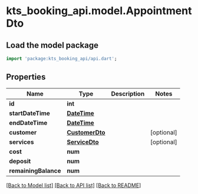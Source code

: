 # kts_booking_api.model.AppointmentDto

## Load the model package
```dart
import 'package:kts_booking_api/api.dart';
```

## Properties
Name | Type | Description | Notes
------------ | ------------- | ------------- | -------------
**id** | **int** |  | 
**startDateTime** | [**DateTime**](DateTime.md) |  | 
**endDateTime** | [**DateTime**](DateTime.md) |  | 
**customer** | [**CustomerDto**](CustomerDto.md) |  | [optional] 
**services** | [**ServiceDto**](ServiceDto.md) |  | [optional] 
**cost** | **num** |  | 
**deposit** | **num** |  | 
**remainingBalance** | **num** |  | 

[[Back to Model list]](../README.md#documentation-for-models) [[Back to API list]](../README.md#documentation-for-api-endpoints) [[Back to README]](../README.md)


